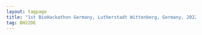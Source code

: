 ```yaml
---
layout: tagpage
title: "1st BioHackathon Germany, Lutherstadt Wittenberg, Germany, 2022"
tag: BH22DE
---
```

